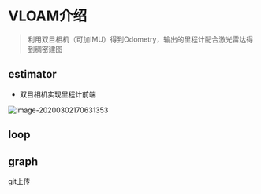 # VLOAM介绍
>利用双目相机（可加IMU）得到Odometry，输出的里程计配合激光雷达得到稠密建图
## estimator
- 双目相机实现里程计前端

![image-20200302170631353](/home/yzh/.config/Typora/typora-user-images/image-20200302170631353.png)

## loop


## graph
git上传
